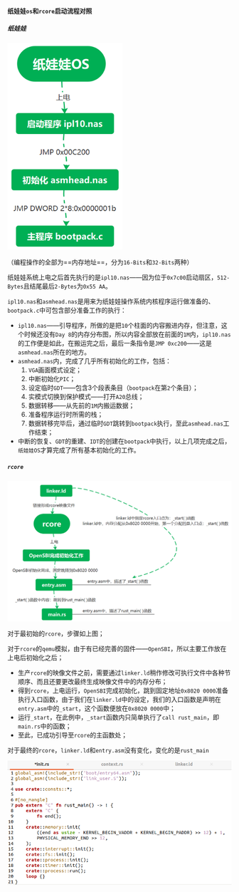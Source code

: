 #### 纸娃娃`os`和`rcore`启动流程对照

##### 纸娃娃

<img src="images/image-20201217225204835.png" alt="image-20201217225204835" style="zoom:80%;" />

（编程操作的全部为==内存地址==，分为`16-Bits`和`32-Bits`两种）

纸娃娃系统上电之后首先执行的是`ipl10.nas`——因为位于`0x7c00`启动扇区，`512-Bytes`且结尾最后`2-Bytes`为`0x55 AA`。

`ipl10.nas`和`asmhead.nas`是用来为纸娃娃操作系统内核程序运行做准备的、`bootpack.c`中可包含部分准备工作的执行：

- `ipl10.nas`——引导程序，所做的是把`10`个柱面的内容搬进内存，但注意，这个时候还没有`Day 8`的内存分布图，所以内容全部放在前面的`1M`内，`ipl10.nas`的工作便是如此，在搬运完之后，最后一条指令是`JMP 0xc200`——这是`asmhead.nas`所在的地方。
- `asmhead.nas`内，完成了几乎所有初始化的工作，包括：
  1. `VGA`画面模式设定；
  2. 中断初始化`PIC`；
  3. 设定临时`GDT`——包含3个段表条目（`bootpack`在第`2`个条目）；
  4. 实模式切换到保护模式——打开`A20`总线；
  5. 数据转移——从先前的`1M`内搬运数据；
  6. 准备程序运行时所需的栈；
  7. 数据转移完毕后，通过临时`GDT`跳转到`bootpack`执行，至此`asmhead.nas`工作结束；
- 中断的恢复、`GDT`的重建、`IDT`的创建在`bootpack`中执行，以上几项完成之后，`纸娃娃OS`才算完成了所有基本初始化的工作。

##### `rcore`

<img src="images/image-20201217211035907.png" alt="image-20201217211035907" style="zoom:80%;" />



对于最初始的`rcore`，步骤如上图；

对于`rcore`的`qemu`模拟，由于有已经完善的固件——`OpenSBI`，所以主要工作放在上电后初始化之后；

- 生产`rcore`的映像文件之前，需要通过`linker.ld`稍作修改可执行文件中各种节顺序、而且还要更改最终生成映像文件中的内存分布；
- 得到`rcore`，上电运行，`OpenSBI`完成初始化，跳到固定地址`0x8020 0000`准备执行入口函数，由于我们在`linker.ld`中的设定，我们的入口函数是声明在`entry.asm`中的`_start`，这个函数便放在`0x8020 0000`中；
- 运行`_start`，在此例中，`_start`函数内只简单执行了`call rust_main`，即`main.rs`中的函数；
- 至此，已成功引导至`rcore`的主函数处；

对于最终的`rcore`，`linker.ld`和`entry.asm`没有变化，变化的是`rust_main`

<img src="images/image-20201217212432620.png" alt="image-20201217212432620"  />